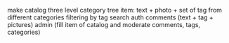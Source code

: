 make catalog
three level category tree
item: text + photo + set of tag from different categories
filtering by tag
search
auth
comments (text + tag + pictures)
admin (fill item of catalog and moderate comments, tags, categories)
